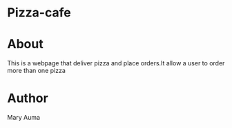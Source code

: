 # Pizza-cafe
# About
This is a webpage that deliver pizza and place orders.It allow a user to order more than one pizza
# Author
Mary Auma
